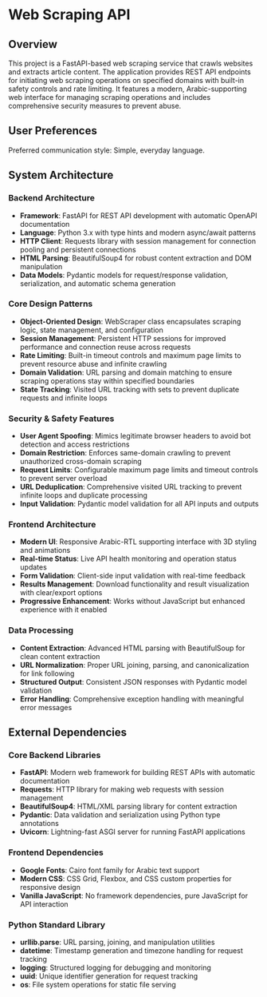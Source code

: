 # Web Scraping API

## Overview

This project is a FastAPI-based web scraping service that crawls websites and extracts article content. The application provides REST API endpoints for initiating web scraping operations on specified domains with built-in safety controls and rate limiting. It features a modern, Arabic-supporting web interface for managing scraping operations and includes comprehensive security measures to prevent abuse.

## User Preferences

Preferred communication style: Simple, everyday language.

## System Architecture

### Backend Architecture
- **Framework**: FastAPI for REST API development with automatic OpenAPI documentation
- **Language**: Python 3.x with type hints and modern async/await patterns
- **HTTP Client**: Requests library with session management for connection pooling and persistent connections
- **HTML Parsing**: BeautifulSoup4 for robust content extraction and DOM manipulation
- **Data Models**: Pydantic models for request/response validation, serialization, and automatic schema generation

### Core Design Patterns
- **Object-Oriented Design**: WebScraper class encapsulates scraping logic, state management, and configuration
- **Session Management**: Persistent HTTP sessions for improved performance and connection reuse across requests
- **Rate Limiting**: Built-in timeout controls and maximum page limits to prevent resource abuse and infinite crawling
- **Domain Validation**: URL parsing and domain matching to ensure scraping operations stay within specified boundaries
- **State Tracking**: Visited URL tracking with sets to prevent duplicate requests and infinite loops

### Security & Safety Features
- **User Agent Spoofing**: Mimics legitimate browser headers to avoid bot detection and access restrictions
- **Domain Restriction**: Enforces same-domain crawling to prevent unauthorized cross-domain scraping
- **Request Limits**: Configurable maximum page limits and timeout controls to prevent server overload
- **URL Deduplication**: Comprehensive visited URL tracking to prevent infinite loops and duplicate processing
- **Input Validation**: Pydantic model validation for all API inputs and outputs

### Frontend Architecture
- **Modern UI**: Responsive Arabic-RTL supporting interface with 3D styling and animations
- **Real-time Status**: Live API health monitoring and operation status updates
- **Form Validation**: Client-side input validation with real-time feedback
- **Results Management**: Download functionality and result visualization with clear/export options
- **Progressive Enhancement**: Works without JavaScript but enhanced experience with it enabled

### Data Processing
- **Content Extraction**: Advanced HTML parsing with BeautifulSoup for clean content extraction
- **URL Normalization**: Proper URL joining, parsing, and canonicalization for link following
- **Structured Output**: Consistent JSON responses with Pydantic model validation
- **Error Handling**: Comprehensive exception handling with meaningful error messages

## External Dependencies

### Core Backend Libraries
- **FastAPI**: Modern web framework for building REST APIs with automatic documentation
- **Requests**: HTTP library for making web requests with session management
- **BeautifulSoup4**: HTML/XML parsing library for content extraction
- **Pydantic**: Data validation and serialization using Python type annotations
- **Uvicorn**: Lightning-fast ASGI server for running FastAPI applications

### Frontend Dependencies
- **Google Fonts**: Cairo font family for Arabic text support
- **Modern CSS**: CSS Grid, Flexbox, and CSS custom properties for responsive design
- **Vanilla JavaScript**: No framework dependencies, pure JavaScript for API interaction

### Python Standard Library
- **urllib.parse**: URL parsing, joining, and manipulation utilities
- **datetime**: Timestamp generation and timezone handling for request tracking
- **logging**: Structured logging for debugging and monitoring
- **uuid**: Unique identifier generation for request tracking
- **os**: File system operations for static file serving